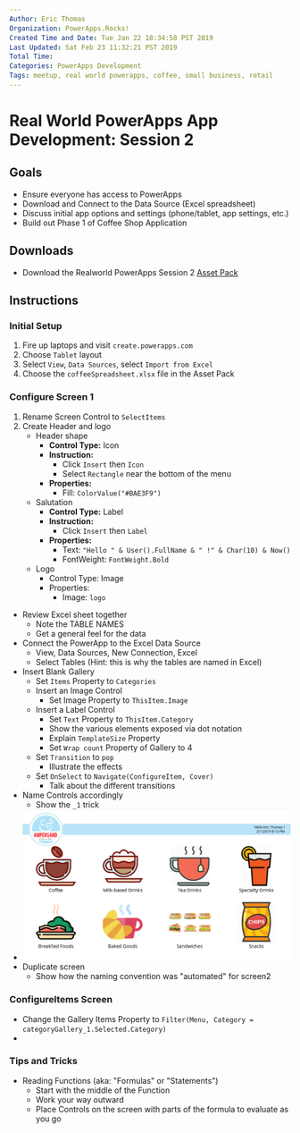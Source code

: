 ```yaml
---
Author: Eric Thomas
Organization: PowerApps.Rocks!
Created Time and Date: Tue Jan 22 18:34:58 PST 2019
Last Updated: Sat Feb 23 11:32:21 PST 2019
Total Time:
Categories: PowerApps Development
Tags: meetup, real world powerapps, coffee, small business, retail
---
```


# Real World PowerApps App Development: Session 2

## Goals

- Ensure everyone has access to PowerApps
- Download and Connect to the Data Source (Excel spreadsheet)
- Discuss initial app options and settings (phone/tablet, app settings, etc.)
- Build out Phase 1 of Coffee Shop Application

## Downloads

- Download the Realworld PowerApps Session 2 [Asset Pack](https://github.com/SeaDude/seattlePowerAppers/tree/master/assets/session2)

## Instructions

### Initial Setup

1. Fire up laptops and visit `create.powerapps.com`
2. Choose `Tablet` layout
3. Select `View`, `Data Sources`, select `Import from Excel`
4. Choose the `coffeeSpreadsheet.xlsx` file in the Asset Pack

### Configure Screen 1

1. Rename Screen Control to `SelectItems`
2. Create Header and logo
    - Header shape
        - **Control Type:** Icon
        - **Instruction:**
            - Click `Insert` then `Icon`
            - Select `Rectangle` near the bottom of the menu
        - **Properties:**
            - Fill: `ColorValue("#BAE3F9")`
    - Salutation
        - **Control Type:** Label
        - **Instruction:**
            - Click `Insert` then `Label`
        - **Properties:**
            - Text: `"Hello " & User().FullName & " !" & Char(10) & Now()`
            - FontWeight: `FontWeight.Bold`
    - Logo
        - Control Type: Image
        - Properties:
            - Image: `logo`
- Review Excel sheet together
    - Note the TABLE NAMES
    - Get a general feel for the data
- Connect the PowerApp to the Excel Data Source
    - View, Data Sources, New Connection, Excel
    - Select Tables (Hint: this is why the tables are named in Excel)
- Insert Blank Gallery
    - Set `Items` Property to `Categories`
    - Insert an Image Control
        - Set Image Property to `ThisItem.Image`
    - Insert a Label Control
        - Set `Text` Property to `ThisItem.Category`
        - Show the various elements exposed via dot notation
        - Explain `TemplateSize` Property
        - Set `Wrap count` Property of Gallery to 4
    - Set `Transition` to `pop`
        - Illustrate the effects
    - Set `OnSelect` to `Navigate(ConfigureItem, Cover)`
        - Talk about the different transitions
- Name Controls accordingly
    - Show the `_1` trick
- ![](./2019-02-01-20-53-09.png)
- Duplicate screen
    - Show how the naming convention was "automated" for screen2

### ConfigureItems Screen

- Change the Gallery Items Property to `Filter(Menu, Category = categoryGallery_1.Selected.Category)`
- 

### Tips and Tricks

- Reading Functions (aka: "Formulas" or "Statements")
    - Start with the middle of the Function
    - Work your way outward
    - Place Controls on the screen with parts of the formula to evaluate as you go